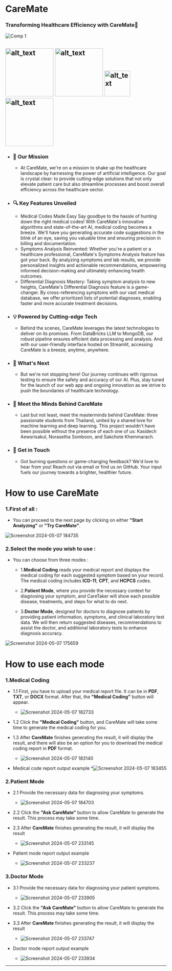 # CareMate
### <p><strong>Transforming Healthcare Efficiency with CareMate🚀</strong><br>

![Comp 1](https://github.com/34RTHY/PrettifiedCareMate/assets/54650326/3b8c8cc1-73df-446b-971b-7dc992b1e533)

[<img alt="alt_text" width="150px" src="https://streamlit.io/images/brand/streamlit-logo-secondary-lightmark-lighttext.png" />](https://caremate.streamlit.app/)
[<img alt="alt_text" width="150px" src="https://d2dmyh35ffsxbl.cloudfront.net/assets/reimagine2/devpost-logo-25d0005ec83e3b9ef6fce93235bb6d642d7c828f31758ebdb5b7ee87de7d45c3.svg" />](https://arctic-streamlit-hackathon.devpost.com/?ref_content=featured&ref_feature=challenge&ref_medium=portfolio)
[<img alt="alt_text" width="80px" src="https://upload.wikimedia.org/wikipedia/commons/thumb/e/e1/Logo_of_YouTube_%282015-2017%29.svg/640px-Logo_of_YouTube_%282015-2017%29.svg.png" />](https://youtu.be/vRU3zkEcIwY)
[<img alt="alt_text" width="150px" src="https://upload.wikimedia.org/wikipedia/commons/thumb/f/ff/Snowflake_Logo.svg/2560px-Snowflake_Logo.svg.png" />](https://www.snowflake.com/en/)
---
* ### <p><strong>🎯 Our Mission</strong><br>
    * At CareMate, we're on a mission to shake up the healthcare landscape by harnessing the power of artificial intelligence. Our goal is crystal clear: to provide cutting-edge solutions that not only elevate patient care but also streamline processes and boost overall efficiency across the healthcare sector.

* ### <p><strong>🔍 Key Features Unveiled</strong><br>
   * Medical Codes Made Easy
Say goodbye to the hassle of hunting down the right medical codes! With CareMate's innovative algorithms and state-of-the-art AI, medical coding becomes a breeze. We'll have you generating accurate code suggestions in the blink of an eye, saving you valuable time and ensuring precision in billing and documentation.
   * Symptoms Analysis Reinvented:
Whether you're a patient or a healthcare professional, CareMate's Symptoms Analysis feature has got your back. By analyzing symptoms and lab results, we provide personalized insights and actionable recommendations, empowering informed decision-making and ultimately enhancing health outcomes.
   * Differential Diagnosis Mastery:
Taking symptom analysis to new heights, CareMate's Differential Diagnosis feature is a game-changer. By cross-referencing symptoms with our vast medical database, we offer prioritized lists of potential diagnoses, enabling faster and more accurate treatment decisions.

* ### <p><strong>💡 Powered by Cutting-edge Tech</strong><br>
    * Behind the scenes, CareMate leverages the latest technologies to deliver on its promises. From DataBricks LLM to MongoDB, our robust pipeline ensures efficient data processing and analysis. And with our user-friendly interface hosted on Streamlit, accessing CareMate is a breeze, anytime, anywhere.

* ### <p><strong>🚀 What's Next</strong><br>
    * But we're not stopping here! Our journey continues with rigorous testing to ensure the safety and accuracy of our AI. Plus, stay tuned for the launch of our web app and ongoing innovation as we strive to push the boundaries of healthcare technology.

* ### <p><strong>👥 Meet the Minds Behind CareMate</strong><br>
    * Last but not least, meet the masterminds behind CareMate: three passionate students from Thailand, united by a shared love for machine learning and deep learning. This project wouldn't have been possible without the presence of each one of us: Kasidech Aewsrisakul, Norasetha Somboon, and Sakchote Khemmarach.

* ### <p><strong>📧 Get in Touch</strong><br>
    * Got burning questions or game-changing feedback? We'd love to hear from you! Reach out via email or find us on GitHub. Your input fuels our journey towards a brighter, healthier future.

# How to use CareMate
### **1**.First of all :
* You can proceed to the next page by clicking on either <strong>"Start Analyzing"</strong> or <strong>"Try CareMate"</strong>.

![Screenshot 2024-05-07 184735](https://github.com/34RTHY/CareMateDatabricks/assets/54650326/bc2cc925-f068-47a0-bad2-9967fc40aec5)

### **2**.Select the mode you wish to use :
* You can choose from three modes :
    * 1.<strong>Medical Coding</strong> reads your medical report and displays the medical coding for each suggested symptom based on your record. The medical coding includes <strong>ICD-11</strong>, <strong>CPT</strong>, and <strong>HCPCS</strong> codes.

    * 2.<strong>Patient Mode</strong>, where you provide the necessary context for diagnosing your symptom, and CareTaker will show each possible disease, treatments, and steps for what to do next.

    * 3.<strong>Doctor Mode</strong>, designed for doctors to diagnose patients by providing patient information, symptoms, and clinical laboratory test data. We will then return suggested diseases, recommendations to assist the doctor, and additional laboratory tests to enhance diagnosis accuracy.

![Screenshot 2024-05-07 175659](https://github.com/34RTHY/CareMateDatabricks/assets/54650326/3d97a99d-8948-49bb-b1f3-3ed067476b9a)


# How to use each mode
### 1.Medical Coding
* 1.1 First, you have to upload your medical report file. It can be in <strong>PDF</strong>, <strong>TXT</strong>, or <strong>DOCX</strong> format. After that, the <strong>"Medical Coding"</strong> button will appear.
    * ![Screenshot 2024-05-07 182733](https://github.com/34RTHY/CareMateDatabricks/assets/54650326/27adead7-7332-426e-a79b-8c1e7ba36d34)

* 1.2 Click the <strong>"Medical Coding"</strong> button, and CareMate will take some time to generate the medical coding for you.


* 1.3 After <strong>CareMate</strong> finishes generating the result, it will display the result, and there will also be an option for you to download the medical coding report in <strong>PDF</strong> format.
    * ![Screenshot 2024-05-07 183140](https://github.com/34RTHY/CareMateDatabricks/assets/54650326/d5de61f7-7a75-4c6f-a15b-53a749ebf3c8)

* Medical code report output example
    *![Screenshot 2024-05-07 183455](https://github.com/34RTHY/CareMateDatabricks/assets/54650326/924f840b-e9be-4c38-a7c8-37e8d8e0db11)

### 2.Patient Mode
* 2.1 Provide the necessary data for diagnosing your symptoms. 
    * ![Screenshot 2024-05-07 184703](https://github.com/34RTHY/CareMateDatabricks/assets/54650326/e9c248d5-490d-474b-b10e-1bd4d0c96d3d)

* 2.2 Click the <strong>"Ask CareMate"</strong> button to allow CareMate to generate the result. This process may take some time.

* 2.3 After <strong>CareMate</strong> finishes generating the result, it will display the result
    * ![Screenshot 2024-05-07 233145](https://github.com/34RTHY/CareMateDatabricks/assets/54650326/44b6ce4c-5fc1-4c3d-84bc-8a08c94a9f4e)

* Patient mode report output example
    * ![Screenshot 2024-05-07 233237](https://github.com/34RTHY/CareMateDatabricks/assets/54650326/7242f1cb-34c8-4e7a-bfbb-b8a6c5ddb010)

### 3.Doctor Mode
* 3.1 Provide the necessary data for diagnosing your patient symptoms.
    * ![Screenshot 2024-05-07 233905](https://github.com/34RTHY/CareMateDatabricks/assets/54650326/671303a9-ca75-458d-9d4c-5faf3f7726e0)

* 3.2 Click the <strong>"Ask CareMate"</strong> button to allow CareMate to generate the result. This process may take some time.
 
* 3.3 After <strong>CareMate</strong> finishes generating the result, it will display the result
   * ![Screenshot 2024-05-07 233747](https://github.com/34RTHY/CareMateDatabricks/assets/54650326/e4e4378a-e950-4bff-836c-8739a56bd28c)

* Doctor mode report output example
    * ![Screenshot 2024-05-07 233934](https://github.com/34RTHY/CareMateDatabricks/assets/54650326/a8597d8d-a191-4f27-ab14-913f34008d6f)

---
